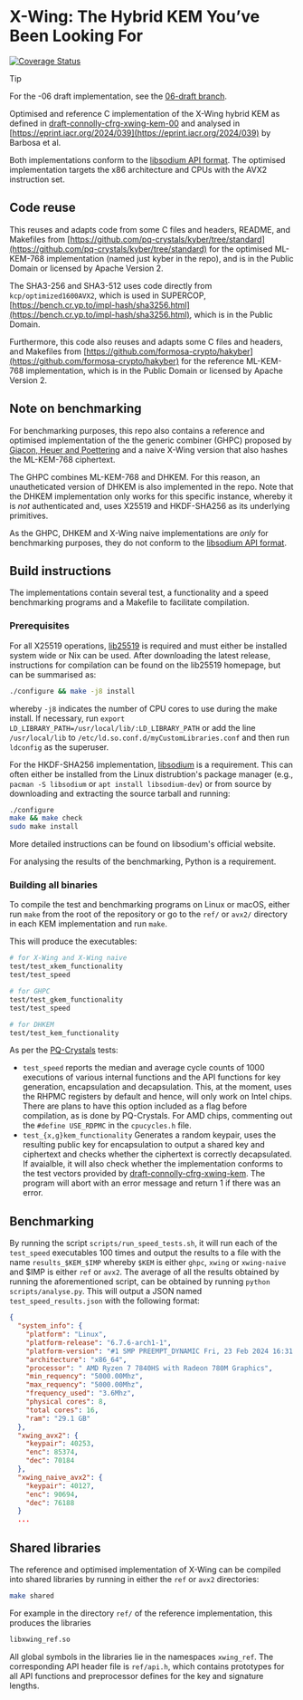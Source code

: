 # X-Wing: The Hybrid KEM You’ve Been Looking For

[![Coverage Status](https://coveralls.io/repos/github/JoaoDiogoDuarte/xwing/badge.svg?branch=main)](https://coveralls.io/github/JoaoDiogoDuarte/xwing?branch=main)

> [!TIP]  
> For the -06 draft implementation, see the [06-draft branch](https://github.com/X-Wing-KEM-Team/xwing/tree/06-draft).
 
Optimised and reference C implementation of the X-Wing hybrid KEM as defined in [draft-connolly-cfrg-xwing-kem-00](https://datatracker.ietf.org/doc/draft-connolly-cfrg-xwing-kem/00/) and analysed in [https://eprint.iacr.org/2024/039](https://eprint.iacr.org/2024/039) by Barbosa et al.

Both implementations conform to the [libsodium API format](https://doc.libsodium.org/). 
The optimised implementation targets the x86 architecture and CPUs with the AVX2 instruction set. 

## Code reuse

This reuses and adapts code from some C files and headers, README, and Makefiles from [https://github.com/pq-crystals/kyber/tree/standard](https://github.com/pq-crystals/kyber/tree/standard) for the optimised ML-KEM-768 implementation (named just kyber in the repo), and is in the Public Domain or licensed by Apache Version 2. 

The SHA3-256 and SHA3-512 uses code directly from `kcp/optimized1600AVX2`, which is used in SUPERCOP, [https://bench.cr.yp.to/impl-hash/sha3256.html](https://bench.cr.yp.to/impl-hash/sha3256.html), which is in the Public Domain.

Furthermore, this code also reuses and adapts some C files and headers, and Makefiles from [https://github.com/formosa-crypto/hakyber](https://github.com/formosa-crypto/hakyber) for the reference ML-KEM-768 implementation, which is in the Public Domain or licensed by Apache Version 2. 

## Note on benchmarking

For benchmarking purposes, this repo also contains a reference and optimised implementation of the the generic combiner (GHPC) proposed by [Giacon, Heuer and Poettering](https://eprint.iacr.org/2018/024.pdf) and a naive X-Wing version that also hashes the ML-KEM-768 ciphertext. 

The GHPC combines ML-KEM-768 and DHKEM.
For this reason, an unautheticated version of DHKEM is also implemented in the repo. 
Note that the DHKEM implementation only works for this specific instance, whereby it is *not* authenticated and, uses X25519 and HKDF-SHA256 as its underlying primitives.

As the GHPC, DHKEM and X-Wing naive implementations are *only* for benchmarking purposes, they do not conform to the [libsodium API format](https://doc.libsodium.org/).

## Build instructions

The implementations contain several test, a functionality and a speed benchmarking programs and a Makefile to facilitate compilation.

### Prerequisites

For all X25519 operations, [lib25519](https://lib25519.cr.yp.to/) is required and must either be installed system wide or Nix can be used.
After downloading the latest release, instructions for compilation can be found on the lib25519 homepage, but can be summarised as:

```sh
./configure && make -j8 install
```
whereby `-j8` indicates the number of CPU cores to use during the make install.
If necessary, run `export LD_LIBRARY_PATH=/usr/local/lib/:LD_LIBRARY_PATH` or add the line `/usr/local/lib` to `/etc/ld.so.conf.d/myCustomLibraries.conf` and then run `ldconfig` as the superuser. 

For the HKDF-SHA256 implementation, [libsodium](https://doc.libsodium.org/) is a requirement.
This can often either be installed from the Linux distrubtion's package manager (e.g., `pacman -S libsodium` or `apt install libsodium-dev`) or from source by downloading and extracting the source tarball and running:

```sh
./configure
make && make check
sudo make install

```
More detailed instructions can be found on libsodium's official website.

For analysing the results of the benchmarking, Python is a requirement.

### Building all binaries

To compile the test and benchmarking programs on Linux or macOS, either run `make` from the root of the repository or go to the `ref/` or `avx2/` directory in each KEM implementation and run `make`.

This will produce the executables:

```sh
# for X-Wing and X-Wing naive
test/test_xkem_functionality
test/test_speed

# for GHPC
test/test_gkem_functionality
test/test_speed

# for DHKEM
test/test_kem_functionality
```

As per the [PQ-Crystals](https://github.com/pq-crystals/kyber) tests:

* `test_speed` reports the median and average cycle counts of 1000 executions of various internal functions 
  and the API functions for key generation, encapsulation and decapsulation. 
  This, at the moment, uses the RHPMC registers by default and hence, will only work on Intel chips. There are plans to have this option included as a flag before compilation, as is done by PQ-Crystals. For AMD chips, commenting out the `#define USE_RDPMC` in the `cpucycles.h` file.  
* `test_{x,g}kem_functionality`  Generates a random keypair, uses the resulting public key for encapsulation to output a shared key and ciphertext and checks whether the ciphertext is correctly decapsulated. 
  If avaialble, it will also check whether the implementation conforms to the test vectors provided by [draft-connolly-cfrg-xwing-kem](https://datatracker.ietf.org/doc/draft-connolly-cfrg-xwing-kem/).
  The program will abort with an error message and return 1 if there was an error.
  

## Benchmarking

By running the script `scripts/run_speed_tests.sh`, it will run each of the `test_speed` executables 100 times and output the results to a file with the name `results_$KEM_$IMP` whereby `$KEM` is either `ghpc`, `xwing` or `xwing-naive` and $IMP is either `ref` or `avx2`.
The average of all the results obtained by running the aforementioned script, can be obtained by running `python scripts/analyse.py`.
This will output a JSON named `test_speed_results.json` with the following format:

```json
{
  "system_info": {
    "platform": "Linux",
    "platform-release": "6.7.6-arch1-1",
    "platform-version": "#1 SMP PREEMPT_DYNAMIC Fri, 23 Feb 2024 16:31:48 +0000",
    "architecture": "x86_64",
    "processor": " AMD Ryzen 7 7840HS with Radeon 780M Graphics",
    "min_requency": "5000.00Mhz",
    "max_requency": "5000.00Mhz",
    "frequency_used": "3.6Mhz",
    "physical cores": 8,
    "total cores": 16,
    "ram": "29.1 GB"
  },
  "xwing_avx2": {
    "keypair": 40253,
    "enc": 85374,
    "dec": 70184
  },
  "xwing_naive_avx2": {
    "keypair": 40127,
    "enc": 90694,
    "dec": 76188
  }
  ...
```

## Shared libraries

The reference and optimised implementation of X-Wing can be compiled into shared libraries by running in either the `ref` or `avx2` directories:

```sh
make shared
```
For example in the directory `ref/` of the reference implementation, this produces the libraries

```sh
libxwing_ref.so
```

All global symbols in the libraries lie in the namespaces `xwing_ref`. The corresponding API header file is `ref/api.h`, which contains prototypes for all API functions and preprocessor defines for the key and signature lengths.
